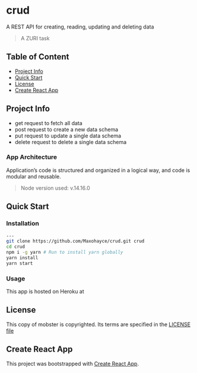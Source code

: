 # crud

<!-- TODO: Add Codacy Bade -->

A REST API for creating, reading, updating and deleting data

> A ZURI task

## Table of Content

- [Project Info](#project-info)
- [Quick Start](#quick-start)
- [License](#license)
- [Create React App](#create-react-app)

## Project Info
- get request to fetch all data
- post request to create a new data schema
- put request to update a single data schema
- delete request to delete a single data schema

### App Architecture

Application’s code is structured and organized in a logical way, and code is modular and reusable.

> Node version used: v.14.16.0

## Quick Start

### Installation

```bash
---
git clone https://github.com/Maxohayce/crud.git crud
cd crud
npm i -g yarn # Run to install yarn globally
yarn install
yarn start
```

### Usage

This app is hosted on Heroku at

<!-- TODO: Add Heoku live link -->

## License

This copy of mobster is copyrighted. Its terms are specified in the [LICENSE file](LICENSE)

## Create React App

This project was bootstrapped with [Create React App](https://github.com/facebookincubator/create-react-app).
